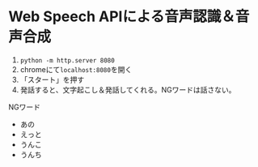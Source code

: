 # Web Speech APIによる音声認識＆音声合成

1. `python -m http.server 8080`
2. chromeにて`localhost:8080`を開く
3. 「スタート」を押す
4. 発話すると、文字起こし＆発話してくれる。NGワードは話さない。

NGワード  
- あの
- えっと
- うんこ
- うんち


